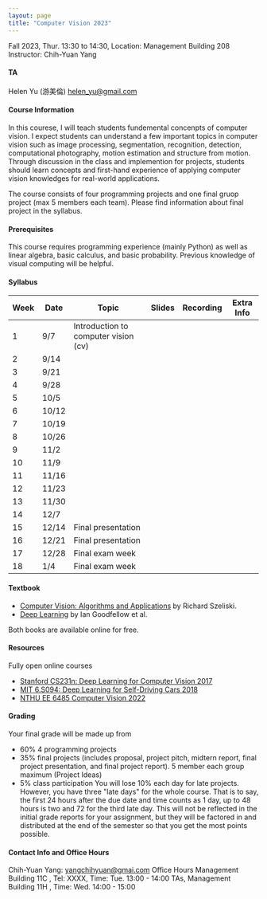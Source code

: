 ```yaml
---
layout: page
title: "Computer Vision 2023"
---
```


Fall 2023, Thur. 13:30 to 14:30, Location: Management Building 208
Instructor: Chih-Yuan Yang

#### TA

Helen Yu (游美倫) [helen_yu@gmail.com](mailto:helen_yu@gmail.com)


#### Course Information

In this courese, I will teach students fundemental concenpts of computer vision. I expect students can understand a few important topics in computer vision such as image processing, segmentation, recognition, detection, computational photography, motion estimation and structure from motion. Through discussion in the class and implemention for projects, students should learn concepts and first-hand experience of applying computer vision knowledges for real-world applications.

The course consists of four programming projects and one final gruop project (max 5 members each team). Please find information about final project in the syllabus.

#### Prerequisites

This course requires programming experience (mainly Python) as well as linear algebra, basic calculus, and basic probability. Previous knowledge of visual computing will be helpful.

#### Syllabus

|Week|Date|Topic                                |Slides   |Recording | Extra Info |
|---|---|---|---|---|---|
|1   |9/7        |Introduction to computer vision (cv) |      |          |            |
|2   |9/14        |                                    |      |          |            |
|3   |9/21        |                                    |      |          |            |
|4   |9/28        |                                    |      |          |            |
|5   |10/5        |                                    |      |          |            |
|6   |10/12        |                                   |      |          |            |
|7   |10/19        |                                   |      |          |            |
|8   |10/26        |                                   |      |          |            |
|9   |11/2        |                                    |      |          |            |
|10  |11/9        |                                    |      |          |            |
|11  |11/16        | |      |          |            |
|12  |11/23        | |      |          |            |
|13  |11/30        | |      |          |            |
|14  |12/7        | |      |          |            |
|15  |12/14        |Final presentation                 |      |          |            |
|16  |12/21        |Final presentation                 |      |          |            |
|17  |12/28        |Final exam week                    |      |          |            |
|18  |1/4        |Final exam week                    |      |          |            |


#### Textbook
- [Computer Vision: Algorithms and Applications](http://szeliski.org/Book/) by Richard Szeliski.
- [Deep Learning](https://www.deeplearningbook.org/) by Ian Goodfellow et al.

Both books are available online for free.

#### Resources
Fully open online courses 
- [Stanford CS231n: Deep Learning for Computer Vision 2017](https://www.youtube.com/playlist?list=PL3FW7Lu3i5JvHM8ljYj-zLfQRF3EO8sYv)
- [MIT 6.S094: Deep Learning for Self-Driving Cars 2018](https://www.youtube.com/watch?v=-6INDaLcuJY&list=PLts9ZnoIwN9MJOXSFal2wFImRjfUhmYSP)
- [NTHU EE 6485 Computer Vision 2022](https://aliensunmin.github.io/teaching/cv2022/index.html)

#### Grading
Your final grade will be made up from
- 60% 4 programming projects
- 35% final projects (includes proposal, project pitch, midtern report, final project presentation, and final project report). 5 member each group maximum (Project Ideas)
- 5% class participation
You will lose 10% each day for late projects. However, you have three "late days" for the whole course. That is to say, the first 24 hours after the due date and time counts as 1 day, up to 48 hours is two and 72 for the third late day. This will not be reflected in the initial grade reports for your assignment, but they will be factored in and distributed at the end of the semester so that you get the most points possible.

#### Contact Info and Office Hours
Chih-Yuan Yang: yangchihyuan@gmai.com
Office Hours
Management Building 11C , Tel: XXXX, Time: Tue. 13:00 - 14:00
TAs, Management Building 11H , Time: Wed. 14:00 - 15:00
